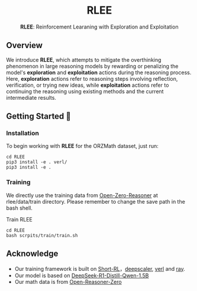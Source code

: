 <div align="center">

# RLEE

**RLEE**: Reinforcement Learaning with Exploration and Exploitation

</div>

## Overview
We introduce **RLEE**, which attempts to mitigate the overthinking phenomenon in large reasoning models by rewarding or penalizing the model's **exploration** and **exploitation** actions during the reasoning process. Here, **exploration** actions refer to reasoning steps involving reflection, verification, or trying new ideas, while **exploitation** actions refer to continuing the reasoning using existing methods and the current intermediate results.

## Getting Started 🚀

### Installation
To begin working with **RLEE** for the ORZMath dataset, just run:
```
cd RLEE
pip3 install -e . verl/
pip3 install -e .
```


### Training
We directly use the training data from [Open-Zero-Reasoner](https://github.com/Open-Reasoner-Zero/Open-Reasoner-Zero) at rlee/data/train directory. Please remember to change the save path in the bash shell.

Train RLEE
```
cd RLEE
bash scrpits/train/train.sh
```


## Acknowledge
- Our training framework is built on [Short-RL](https://github.com/lblankl/Short-RL)，[deepscaler](https://github.com/agentica-project/deepscaler), [verl](https://github.com/volcengine/verl) and [ray](https://github.com/ray-project/ray).
- Our model is based on [DeepSeek-R1-Distill-Qwen-1.5B](https://huggingface.co/deepseek-ai/DeepSeek-R1-Distill-Qwen-1.5B)
- Our math data is from [Open-Reasoner-Zero](https://github.com/Open-Reasoner-Zero/Open-Reasoner-Zero)